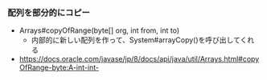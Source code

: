 
### 配列を部分的にコピー

- Arrays#copyOfRange(byte[] org, int from, int to)
  - 内部的に新しい配列を作って、System#arrayCopy()を呼び出してくれる
- https://docs.oracle.com/javase/jp/8/docs/api/java/util/Arrays.html#copyOfRange-byte:A-int-int-
